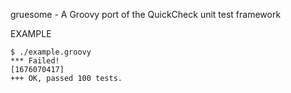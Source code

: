 gruesome - A Groovy port of the QuickCheck unit test framework

EXAMPLE

	$ ./example.groovy
	*** Failed!
	[1676070417]
	+++ OK, passed 100 tests.